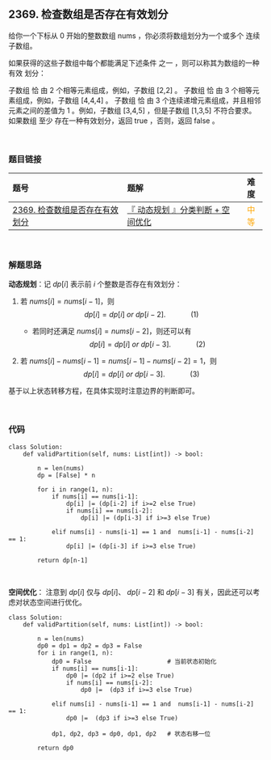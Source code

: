 
## 2369. 检查数组是否存在有效划分


给你一个下标从 0 开始的整数数组 nums ，你必须将数组划分为一个或多个 连续 子数组。

如果获得的这些子数组中每个都能满足下述条件 之一 ，则可以称其为数组的一种 有效 划分：

子数组 恰 由 2 个相等元素组成，例如，子数组 [2,2] 。
子数组 恰 由 3 个相等元素组成，例如，子数组 [4,4,4] 。
子数组 恰 由 3 个连续递增元素组成，并且相邻元素之间的差值为 1 。例如，子数组 [3,4,5] ，但是子数组 [1,3,5] 不符合要求。
如果数组 至少 存在一种有效划分，返回 true ，否则，返回 false 。
 


<br>

### 题目链接

| 题号 |  题解 | 难度 |
| :-----| :---- | :----: |
| [2369. 检查数组是否存在有效划分](https://leetcode.cn/problems/check-if-there-is-a-valid-partition-for-the-array/description/) |  [『 动态规划 』分类判断 + 空间优化](https://leetcode.cn/problems/check-if-there-is-a-valid-partition-for-the-array/solutions/1728775/by-flix-5cj0/) | <font color="orange"> 中等 </font> |

<br>






### 解题思路

**动态规划**：记 $dp[i]$ 表示前 $i$ 个整数是否存在有效划分：



1. 若 $nums[i] = nums[i-1]$，则 
    $$dp[i] = dp[i] \ or\  dp[i-2]. \quad\quad\quad (1)$$

    * 若同时还满足 $nums[i] = nums[i-2]$，则还可以有 
    $$dp[i] = dp[i] \ or\  dp[i-3]. \quad\quad\quad (2)$$

2. 若 $nums[i] - nums[i-1] =  nums[i-1] - nums[i-2] = 1$，则
    $$dp[i] = dp[i] \ or\  dp[i-3]. \quad\quad\quad (3)$$


基于以上状态转移方程，在具体实现时注意边界的判断即可。



<br>



### 代码
```Python3 []
class Solution:
    def validPartition(self, nums: List[int]) -> bool:
        
        n = len(nums)
        dp = [False] * n
        
        for i in range(1, n):
            if nums[i] == nums[i-1]:
                dp[i] |= (dp[i-2] if i>=2 else True)
                if nums[i] == nums[i-2]:
                    dp[i] |= (dp[i-3] if i>=3 else True)
            
            elif nums[i] - nums[i-1] == 1 and  nums[i-1] - nums[i-2] == 1:
                dp[i] |= (dp[i-3] if i>=3 else True)
        
        return dp[n-1]

```


<br>

**空间优化**：
注意到 $dp[i]$ 仅与 $dp[i]$、 $dp[i-2]$ 和 $dp[i-3]$ 有关，因此还可以考虑对状态空间进行优化。



```Python3 []
class Solution:
    def validPartition(self, nums: List[int]) -> bool:
        
        n = len(nums)
        dp0 = dp1 = dp2 = dp3 = False
        for i in range(1, n):
            dp0 = False                     # 当前状态初始化
            if nums[i] == nums[i-1]:
                dp0 |= (dp2 if i>=2 else True)
                if nums[i] == nums[i-2]:
                    dp0 |=  (dp3 if i>=3 else True)
            
            elif nums[i] - nums[i-1] == 1 and  nums[i-1] - nums[i-2] == 1:
                dp0 |=  (dp3 if i>=3 else True)
            
            dp1, dp2, dp3 = dp0, dp1, dp2   # 状态右移一位
        
        return dp0

```

